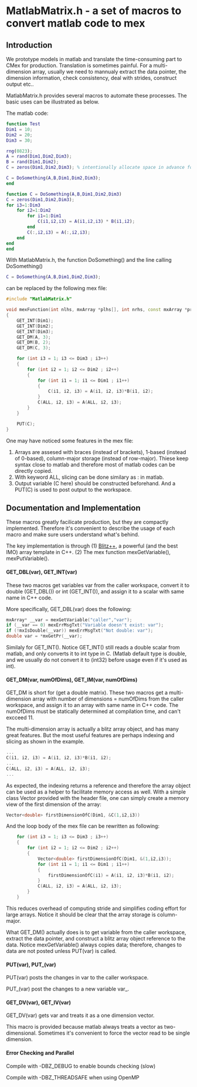 # MatlabMatrix.h - a set of macros to convert matlab code to mex

## Introduction
We prototype models in matlab and translate the time-consuming part to CMex for production.
Translation is sometimes painful. For a multi-dimension array, usually
we need to mannualy extract the data pointer, the dimension information,
check consistency, deal with strides, construct output etc..

MatlabMatrix.h provides several macros to automate these processes.
The basic uses can be illustrated as below.

The matlab code:
```matlab
function Test
Dim1 = 10;
Dim2 = 20;
Dim3 = 30;

rng(0823);
A = rand(Dim1,Dim2,Dim3);
B = rand(Dim1,Dim2);
C = zeros(Dim1,Dim2,Dim3); % intentionally allocate space in advance for mex call

C = DoSomething(A,B,Dim1,Dim2,Dim3);
end

function C = DoSomething(A,B,Dim1,Dim2,Dim3)
C = zeros(Dim1,Dim2,Dim3);
for i3=1:Dim3
    for i2=1:Dim2
        for i1=1:Dim1
            C(i1,i2,i3) = A(i1,i2,i3) * B(i1,i2);
        end
        C(:,i2,i3) = A(:,i2,i3);
    end
end
end
```

With MatlabMatrix.h, the function DoSomething() and the line calling DoSomething()
```matlab
C = DoSomething(A,B,Dim1,Dim2,Dim3);
```

can be replaced by the following mex file:
```C++
#include "MatlabMatrix.h"

void mexFunction(int nlhs, mxArray *plhs[], int nrhs, const mxArray *prhs[])
{
	GET_INT(Dim1);
	GET_INT(Dim2);
	GET_INT(Dim3);
	GET_DM(A, 3);
	GET_DM(B, 2);
	GET_DM(C, 3);

	for (int i3 = 1; i3 <= Dim3 ; i3++)
	{
		for (int i2 = 1; i2 <= Dim2 ; i2++)
		{
			for (int i1 = 1; i1 <= Dim1 ; i1++)
			{
				C(i1, i2, i3) = A(i1, i2, i3)*B(i1, i2);
			}
			C(ALL, i2, i3) = A(ALL, i2, i3);
		}
	}

	PUT(C);
}
```

One may have noticed some features in the mex file:

1. Arrays are assesed with braces (instead of brackets), 1-based (instead of 0-based),
column-major storage (instead of row-major). Thiese keep syntax close to matlab
and therefore most of matlab codes can be directly copied.
2. With keyword ALL, slicing can be done similary as : in matlab.
3. Output variable (C here) should be constructed beforehand. And a PUT(C) is used to post output to the workspace.

## Documentation and Implementation
These macros greatly facilicate production, but they are compactly implemented.
Therefore it's convenient to describe the usage of each macro and make sure users understand what's behind.

The key implementation is through (1) [Blitz++](http://sourceforge.net/projects/blitz/),
a powerful (and the best IMO) array template in C++. (2) The mex function mexGetVariable(), mexPutVariable().

#### GET_DBL(var), GET_INT(var)
These two macros get variables var from the caller workspace,
convert it to double (GET_DBL()) or int (GET_INT()),
and assign it to a scalar with same name in C++ code.

More specifically, GET_DBL(var) does the following:
```c++
mxArray* __var = mexGetVariable("caller","var");
if (__var == 0) mexErrMsgTxt("Variable doesn't exist: var");
if (!mxIsDouble(__var)) mexErrMsgTxt("Not double: var");
double var = *mxGetPr(__var);
```
Similaly for GET_INT(). Notice GET_INT() still reads a double scalar from matlab,
and only converts it to int type in C. (Matlab default type is double, and we usually do not
convert it to (int32) before usage even if it's used as int).

#### GET_DM(var, numOfDims), GET_IM(var, numOfDims)
GET_DM is short for (get a double matrix).
These two macros get a multi-dimension array with number of dimensions = numOfDims from the caller workspace,
and assign it to an array with same name in C++ code. The numOfDims
must be statically determined at compilation time, and can't excceed 11.

The multi-dimension array is actually a blitz array object, and has many great features.
But the most useful features are perhaps
indexing and slicing as shown in the example.
```c++
...
C(i1, i2, i3) = A(i1, i2, i3)*B(i1, i2);
...
C(ALL, i2, i3) = A(ALL, i2, i3);
...
```

As expected, the indexing returns a reference and therefore the array object can be used
as a helper
to facilitate memory access as well. With a simple class
Vector<T> provided with the header file, one can simply create a memory view
of the first dimension of the array:

```c++
Vector<double> firstDimensionOfC(Dim1, &C(1,i2,i3))
```

And the loop body of the mex file can be rewritten as following:
```c++
	for (int i3 = 1; i3 <= Dim3 ; i3++)
	{
		for (int i2 = 1; i2 <= Dim2 ; i2++)
		{
			Vector<double> firstDimensionOfC(Dim1, &(1,i2,i3));
			for (int i1 = 1; i1 <= Dim1 ; i1++)
			{
				firstDimensionOfC(i1) = A(i1, i2, i3)*B(i1, i2);
			}
			C(ALL, i2, i3) = A(ALL, i2, i3);
		}
	}
```
This reduces overhead of computing stride and simplifies coding effort for large arrays.
Notice it should be clear that the array storage is column-major.

What GET_DM() actually does is to get variable from the caller workspace,
extract the data pointer, and construct a blitz array object reference to the data.
Notice mexGetVariable() always copies data; therefore, changes to data are not posted
unless PUT(var) is called.

#### PUT(var), PUT_(var)
PUT(var) posts the changes in var to the caller workspace.

PUT_(var) post the changes to a new variable var_.

#### GET_DV(var), GET_IV(var)
GET_DV(var) gets var and treats it as a one dimension vector.

This macro is provided because matlab always treats a vector as two-dimensional.
Sometimes it's convenient to force the vector read to be single dimension.

#### Error Checking and Parallel
Compile with -DBZ_DEBUG to enable bounds checking (slow)

Compile with -DBZ_THREADSAFE when using OpenMP



